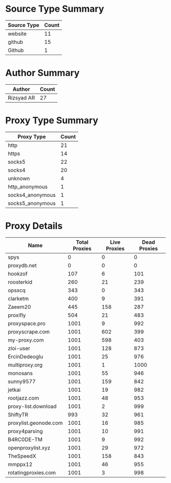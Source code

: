 # Source Type Summary

| Source Type | Count |
|-------------|-------|
| website | 11 |
| github | 15 |
| Github | 1 |


# Author Summary

| Author | Count |
|--------|-------|
| Rizsyad AR | 27 |


# Proxy Type Summary

| Proxy Type | Count |
|------------|-------|
| http | 21 |
| https | 14 |
| socks5 | 22 |
| socks4 | 20 |
| unknown | 4 |
| http_anonymous | 1 |
| socks4_anonymous | 1 |
| socks5_anonymous | 1 |


# Proxy Details

| Name | Total Proxies | Live Proxies | Dead Proxies |
|------|---------------|--------------|---------------|
| spys | 0 | 0 | 0 |
| proxydb.net | 0 | 0 | 0 |
| hookzof | 107 | 6 | 101 |
| roosterkid | 260 | 21 | 239 |
| opsxcq | 343 | 0 | 343 |
| clarketm | 400 | 9 | 391 |
| Zaeem20 | 445 | 158 | 287 |
| proxifly | 504 | 21 | 483 |
| proxyspace.pro | 1001 | 9 | 992 |
| proxyscrape.com | 1001 | 602 | 399 |
| my-proxy.com | 1001 | 598 | 403 |
| zloi-user | 1001 | 128 | 873 |
| ErcinDedeoglu | 1001 | 25 | 976 |
| multiproxy.org | 1001 | 1 | 1000 |
| monosans | 1001 | 55 | 946 |
| sunny9577 | 1001 | 159 | 842 |
| jetkai | 1001 | 19 | 982 |
| rootjazz.com | 1001 | 48 | 953 |
| proxy-list.download | 1001 | 2 | 999 |
| ShiftyTR | 993 | 32 | 961 |
| proxylist.geonode.com | 1001 | 16 | 985 |
| proxy4parsing | 1001 | 10 | 991 |
| B4RC0DE-TM | 1001 | 9 | 992 |
| openproxylist.xyz | 1001 | 29 | 972 |
| TheSpeedX | 1001 | 158 | 843 |
| mmppx12 | 1001 | 46 | 955 |
| rotatingproxies.com | 1001 | 3 | 998 |
